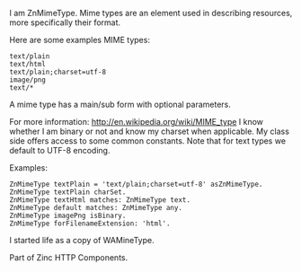 I am ZnMimeType.
Mime types are an element used in describing resources, more specifically their format.

Here are some examples MIME types:

	text/plain
	text/html
	text/plain;charset=utf-8
	image/png
	text/*
 
A mime type has a main/sub form with optional parameters. 

For more information: http://en.wikipedia.org/wiki/MIME_type
I know whether I am binary or not and know my charset when applicable.
My class side offers access to some common constants.
Note that for text types we default to UTF-8 encoding.

Examples:

	ZnMimeType textPlain = 'text/plain;charset=utf-8' asZnMimeType.
	ZnMimeType textPlain charSet.
	ZnMimeType textHtml matches: ZnMimeType text.
	ZnMimeType default matches: ZnMimeType any.
	ZnMimeType imagePng isBinary.
	ZnMimeType forFilenameExtension: 'html'.

I started life as a copy of WAMineType.

Part of Zinc HTTP Components.